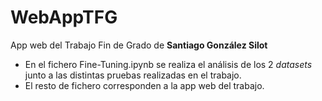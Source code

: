 # WebAppTFG
App web del Trabajo Fin de Grado de **Santiago González Silot**

* En el fichero Fine-Tuning.ipynb se realiza el análisis de los 2 *datasets* junto a las distintas pruebas realizadas en el trabajo.
* El resto de fichero corresponden a la app web del trabajo.
